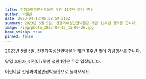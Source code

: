 ```yaml
---
title: 전쟁과여성인권박물관 개관 11주년 행사 안내
author: 박물관
date: 2023-04-13T05:58:59.515Z
summary: 2023년 5월 5일, 전쟁과여성인권박물관 개관 11주년 행사를 합니다.
image: /img/photo_2023-04-13_15-00-26.jpg
home_sticky: true
pinned: false
---
```



2023년 5월 5일, 전쟁과여성인권박물관 개관 11주년 맞이 기념행사를 합니다.

당일 후원자, 어린이+동반 성인 1인은 무료 입장입니다.

어린이날 전쟁과여성인권박물관으로 놀러오세요.